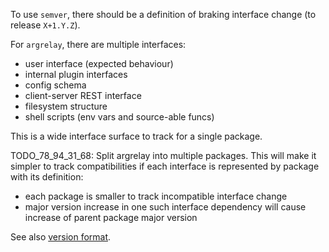 
To use `semver`, there should be a definition of braking interface change (to release `X+1.Y.Z`).

For `argrelay`, there are multiple interfaces:
*   user interface (expected behaviour)
*   internal plugin interfaces
*   config schema
*   client-server REST interface
*   filesystem structure
*   shell scripts (env vars and source-able funcs)

This is a wide interface surface to track for a single package.

TODO_78_94_31_68: Split argrelay into multiple packages.
This will make it simpler to track compatibilities if each interface is represented by package with its definition:
*   each package is smaller to track incompatible interface change
*   major version increase in one such interface dependency will cause increase of parent package major version

See also [version format][version_format.md].

[version_format.md]: version_format.md
